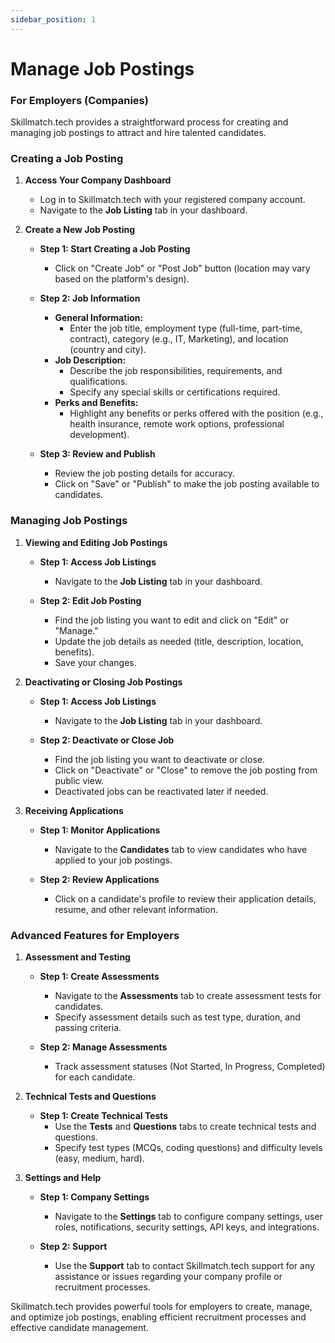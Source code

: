 ```yaml
---
sidebar_position: 1
---
```


# Manage Job Postings

### For Employers (Companies)

Skillmatch.tech provides a straightforward process for creating and managing job postings to attract and hire talented candidates.

### Creating a Job Posting

1. **Access Your Company Dashboard**

   - Log in to Skillmatch.tech with your registered company account.
   - Navigate to the **Job Listing** tab in your dashboard.

2. **Create a New Job Posting**

   - **Step 1: Start Creating a Job Posting**
     - Click on "Create Job" or "Post Job" button (location may vary based on the platform's design).
   
   - **Step 2: Job Information**
     - **General Information:**
       - Enter the job title, employment type (full-time, part-time, contract), category (e.g., IT, Marketing), and location (country and city).
     - **Job Description:**
       - Describe the job responsibilities, requirements, and qualifications.
       - Specify any special skills or certifications required.
     - **Perks and Benefits:**
       - Highlight any benefits or perks offered with the position (e.g., health insurance, remote work options, professional development).
   
   - **Step 3: Review and Publish**
     - Review the job posting details for accuracy.
     - Click on "Save" or "Publish" to make the job posting available to candidates.

### Managing Job Postings

1. **Viewing and Editing Job Postings**

   - **Step 1: Access Job Listings**
     - Navigate to the **Job Listing** tab in your dashboard.
   
   - **Step 2: Edit Job Posting**
     - Find the job listing you want to edit and click on "Edit" or "Manage."
     - Update the job details as needed (title, description, location, benefits).
     - Save your changes.

2. **Deactivating or Closing Job Postings**

   - **Step 1: Access Job Listings**
     - Navigate to the **Job Listing** tab in your dashboard.

   - **Step 2: Deactivate or Close Job**
     - Find the job listing you want to deactivate or close.
     - Click on "Deactivate" or "Close" to remove the job posting from public view.
     - Deactivated jobs can be reactivated later if needed.

3. **Receiving Applications**

   - **Step 1: Monitor Applications**
     - Navigate to the **Candidates** tab to view candidates who have applied to your job postings.

   - **Step 2: Review Applications**
     - Click on a candidate's profile to review their application details, resume, and other relevant information.

### Advanced Features for Employers

1. **Assessment and Testing**

   - **Step 1: Create Assessments**
     - Navigate to the **Assessments** tab to create assessment tests for candidates.
     - Specify assessment details such as test type, duration, and passing criteria.

   - **Step 2: Manage Assessments**
     - Track assessment statuses (Not Started, In Progress, Completed) for each candidate.

2. **Technical Tests and Questions**

   - **Step 1: Create Technical Tests**
     - Use the **Tests** and **Questions** tabs to create technical tests and questions.
     - Specify test types (MCQs, coding questions) and difficulty levels (easy, medium, hard).

3. **Settings and Help**

   - **Step 1: Company Settings**
     - Navigate to the **Settings** tab to configure company settings, user roles, notifications, security settings, API keys, and integrations.

   - **Step 2: Support**
     - Use the **Support** tab to contact Skillmatch.tech support for any assistance or issues regarding your company profile or recruitment processes.

Skillmatch.tech provides powerful tools for employers to create, manage, and optimize job postings, enabling efficient recruitment processes and effective candidate management.